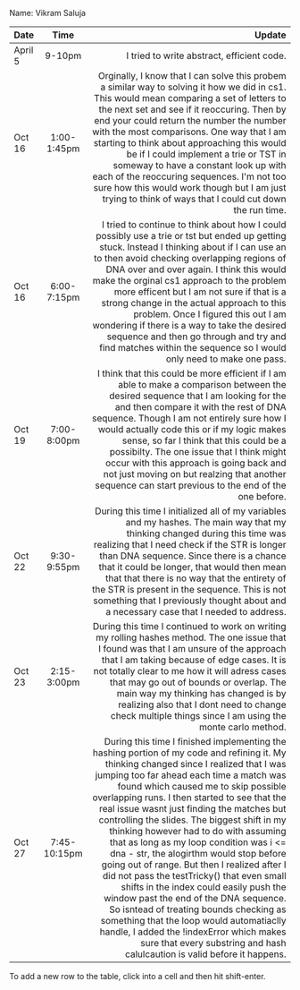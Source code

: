 Name: Vikram Saluja

| Date    |     Time     |                                                                                                                                                                                                                                                                                                                                                                                                                                                                                                                                                                                                                                                                                                                                                                                                                                                                                                    Update |
|:--------|:------------:|----------------------------------------------------------------------------------------------------------------------------------------------------------------------------------------------------------------------------------------------------------------------------------------------------------------------------------------------------------------------------------------------------------------------------------------------------------------------------------------------------------------------------------------------------------------------------------------------------------------------------------------------------------------------------------------------------------------------------------------------------------------------------------------------------------------------------------------------------------------------------------------------------------:|
| April 5 |    9-10pm    |                                                                                                                                                                                                                                                                                                                                                                                                                                                                                                                                                                                                                                                                                                                                                                                                                                                                I tried to write abstract, efficient code. |
| Oct 16  | 1:00-1:45pm  |                                                                                                                                                                                                                                                                                                                               Orginally, I know that I can solve this probem a similar way to solving it how we did in cs1. This would mean comparing a set of letters to the next set and see if it reoccuring. Then by end your could return the number the number with the most comparisons. One way that I am starting to think about approaching this would be if I could implement a trie or TST in someway to have a constant look up with each of the reoccuring sequences. I'm not too sure how this would work though but I am just trying to think of ways that I could cut down the run time. |
| Oct 16  | 6:00-7:15pm  |                                                                                                                                                                                                                                                                                                                    I tried to continue to think about how I could possibly use a trie or tst but ended up getting stuck. Instead I thinking about if I can use an to then avoid checking overlapping regions of DNA over and over again. I think this would make the orginal cs1 approach to the problem more efficent but I am not sure if that is a strong change in the actual approach to this problem. Once I figured this out I am wondering if there is a way to take the desired sequence and then go through and try and find matches within the sequence so I would only need to make one pass. |
| Oct 19  | 7:00-8:00pm  |                                                                                                                                                                                                                                                                                                                                                                                         I think that this could be more efficient if I am able to make a comparison between the desired sequence that I am looking for the and then compare it with the rest of DNA sequence. Though I am not entirely sure how I would actually code this or if my logic makes sense, so far I think that this could be a possibilty. The one issue that I think might occur with this approach is going back and not just moving on but realzing that another sequence can start previous to the end of the one before. |
| Oct 22  | 9:30-9:55pm  |                                                                                                                                                                                                                                                                                                                                                                                                                                            During this time I initialized all of my variables and my hashes. The main way that my thinking changed during this time was realizing that I need check if the STR is longer than DNA sequence. Since there is a chance that it could be longer, that would then mean that that there is no way that the entirety of the STR is present in the sequence. This is not something that I previously thought about and a necessary case that I needed to address. |
| Oct 23  | 2:15-3:00pm  |                                                                                                                                                                                                                                                                                                                                                                                                                                                                        During this time I continued to work on writing my rolling hashes method. The one issue that I found was that I am unsure of the approach that I am taking because of edge cases. It is not totally clear to me how it will adress cases that may go out of bounds or overlap. The main way my thinking has changed is by realizing also that I dont need to change check multiple things since I am using the monte carlo method. |
| Oct 27  | 7:45-10:15pm | During this time I finished implementing the hashing portion of my code and refining it. My thinking changed since I realized that I was jumping too far ahead each time a match was found which caused me to skip possible overlapping runs. I then started to see that the real issue wasnt just finding the matches but controlling the slides. The biggest shift in my thinking however had to do with assuming that as long as my loop condition was i <= dna - str, the alogirthm would stop before going out of range. But then I realized after I did not pass the testTricky() that even small shifts in the index could easily push the window past the end of the DNA sequence. So isntead of treating bounds checking as something that the loop would automatiaclly handle, I added the !indexError which makes sure that every substring and hash calulcaution is valid before it happens.  |


To add a new row to the table, click into a cell and then hit shift-enter.